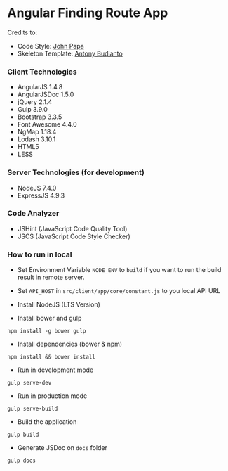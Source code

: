 # Angular Finding Route App

Credits to:
- Code Style: [John Papa](https://github.com/johnpapa)
- Skeleton Template: [Antony Budianto](https://github.com/antonybudianto/angularjs-starter)

### Client Technologies
- AngularJS 1.4.8
- AngularJSDoc 1.5.0
- jQuery 2.1.4
- Gulp 3.9.0
- Bootstrap 3.3.5
- Font Awesome 4.4.0
- NgMap 1.18.4
- Lodash 3.10.1
- HTML5
- LESS

### Server Technologies (for development)
- NodeJS 7.4.0
- ExpressJS 4.9.3

### Code Analyzer
- JSHint (JavaScript Code Quality Tool)
- JSCS (JavaScript Code Style Checker)

### How to run in local
- Set Environment Variable `NODE_ENV` to `build` if you want to run the build result in remote server.

- Set `API_HOST` in `src/client/app/core/constant.js` to you local API URL

- Install NodeJS (LTS Version)

- Install bower and gulp

```
npm install -g bower gulp
```

- Install dependencies (bower & npm)

```
npm install && bower install
```
- Run in development mode

```
gulp serve-dev
```

- Run in production mode

```
gulp serve-build
```

- Build the application

```
gulp build
```

- Generate JSDoc on `docs` folder

```
gulp docs
```
